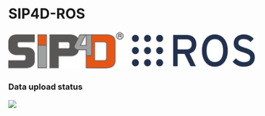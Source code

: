 # SIP4D-ROS
![SIP4D_ROS](images/sip4d_ros.png)

### Data upload status
<img src="https://github.com/sugikazu75/sip4d_ros/actions/workflows/upload_test.yaml/badge.svg" height="50">
